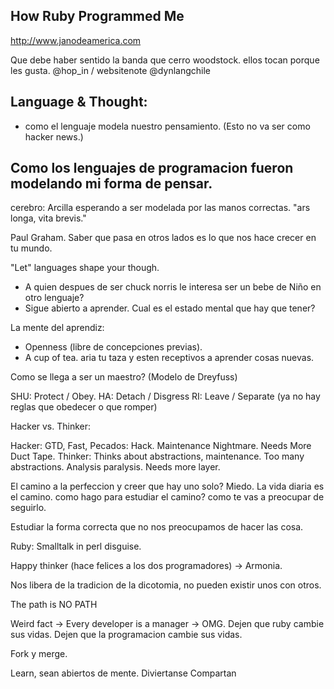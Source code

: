 How Ruby Programmed Me
----------------------
http://www.janodeamerica.com

Que debe haber sentido la banda que cerro woodstock. ellos tocan porque les gusta.
@hop_in / websitenote
@dynlangchile

## Language & Thought: 

* como el lenguaje modela nuestro pensamiento.
(Esto no va ser como hacker news.)

## Como los lenguajes de programacion fueron modelando mi forma de pensar.

cerebro: Arcilla esperando a ser modelada por las manos correctas. 
"ars longa, vita brevis."

Paul Graham.
Saber que pasa en otros lados es lo que nos hace crecer en tu mundo.

"Let" languages shape your though.

* A quien despues de ser chuck norris le interesa ser un bebe de Niño en otro lenguaje?
* Sigue abierto a aprender. Cual es el estado mental que hay que tener?

La mente del aprendiz:

* Openness (libre de concepciones previas).
* A cup of tea. aria tu taza y esten receptivos a aprender cosas nuevas.

Como se llega a ser un maestro? (Modelo de Dreyfuss)

SHU: Protect / Obey.
HA:  Detach / Disgress
RI:  Leave / Separate (ya no hay reglas que obedecer o que romper)

Hacker vs. Thinker:

Hacker: GTD, Fast, Pecados: Hack. Maintenance Nightmare. Needs More Duct Tape.
Thinker: Thinks about abstractions, maintenance. Too many abstractions. Analysis paralysis.
Needs more layer.

El camino a la perfeccion y creer que hay uno solo? Miedo. 
La vida diaria es el camino. como hago para estudiar el camino? como te vas a preocupar de seguirlo.

Estudiar la forma correcta que no nos preocupamos de hacer las cosa.

Ruby: Smalltalk in perl disguise. 

Happy thinker (hace felices a los dos programadores) -> Armonia. 

Nos libera de la tradicion de la dicotomia, no pueden existir unos con otros.

The path is NO PATH

Weird fact -> Every developer is a manager -> OMG.
Dejen que ruby cambie sus vidas. Dejen que la programacion cambie sus vidas.

Fork y merge. 

Learn, sean abiertos de mente.
Diviertanse
Compartan